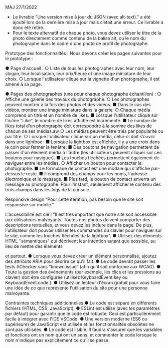 MAJ 27/1/2022

- Le livrable "Une version mise à jour du JSON (avec alt-text)." a été ajouté lors de la dernière mise à jour mais c’était une erreur. Ce livrable a donc été retiré. 
- Pour le texte alternatif de chaque photo, vous devez utiliser le titre de la photo directement comme contenu de la balise alt, ou le nom du photographe dans le cadre d'une photo de profil de photographe.



Prototype des fonctionnalités :
Nous devons créer les pages suivantes pour le prototype :

● Page d'accueil :
○ Liste de tous les photographes avec leur nom, leur slogan, leur localisation, leur prix/heure et une image miniature de leur choix.
○ Lorsque l'utilisateur clique sur la vignette d'un photographe, il est
amené à sa page.

● Pages des photographes (une pour chaque photographe échantillon) :
○ Affiche une galerie des travaux du photographe.
○ Les photographes peuvent montrer à la fois des photos et des vidéos.
■ Dans le cas des vidéos, montrer une image miniature dans la galerie.
○ Chaque média comprend un titre et un nombre de likes.
■ Lorsque l'utilisateur clique sur l'icône "Like", le nombre de likes
affiché est incrémenté.
■ Le nombre de likes total d’un photographe doit correspondre à la
somme des likes de chacun de ses médias.aw
○ Les médias peuvent être triés par popularité ou par titre.
○ Lorsque l'utilisateur clique sur un média, celui-ci doit s’ouvrir dans une
lightbox :
■ Lorsque la lightbox est affichée, il y a une croix dans le coin pour
fermer la fenêtre.
■ Des boutons de navigation permettent de passer d'un élément
média à l'autre (les utilisateurs peuvent cliquer sur ces boutons pour naviguer).
■ Les touches fléchées permettent également de naviguer entre les médias.
○ Afficher un bouton pour contacter le photographe.
■ Le formulaire de contact est une modale qui s'affiche par-dessus
le reste.
■ Il comprend des champs pour les noms, l'adresse électronique et
le message.
■ Plus tard, le bouton de contact enverra un message au
photographe. Pour l'instant, seulement afficher le contenu des trois champs dans les logs de la console.

Responsive design
“Pour cette itération, pas besoin que le site soit responsive sur mobile.”

L'accessibilité est clé !
"Il est très important que notre site soit accessible aux utilisateurs malvoyants. Toutes nos photos doivent comporter des descriptions textuelles, et vous devez les inclure dans la page. De plus, l'utilisateur doit pouvoir utiliser les commandes du clavier pour naviguer sur le site, comme les touches fléchées de la lightbox".
● Utilisez des éléments HTML "sémantiques" qui décrivent leur intention autant que possible, au lieu de mettre des éléments <div> et <span> partout.
● Lorsque vous devez créer un élément personnalisé, ajoutez des attributs ARIA pour décrire ce qu'il fait.
● Le code devrait passer les tests AChecker sans “known issue” (afin qu'il soit conforme aux WCAG).
● Toute la gestion des événements (par exemple, les clics et les pressions au clavier) doit être configurée (utilisez KeyboardEvent.key ou KeyboardEvent.code.).
● Utilisez un lecteur d'écran gratuit pour vous faire une idée de ce que représente l'utilisation du site pour une personne malvoyante.

Contraintes techniques additionnelles
● Le code est séparé en différents fichiers (HTML, CSS, JavaScript).
● ESLint est utilisé (avec les paramètres par défaut) pour garantir que le
code est robuste. Ceci est particulièrement facile à intégrer avec l'IDE
VSCode.
● Une version moderne (ES6 ou supérieure) de JavaScript est utilisée et
les fonctionnalités obsolètes ne sont pas utilisées.
● Le code est lisible. Il faudra s'assurer que les variables et fonctions ont
un nom qui ont un sens, et commenter le code lorsque le nom n'indique pas explicitement ce qu'il se passe.